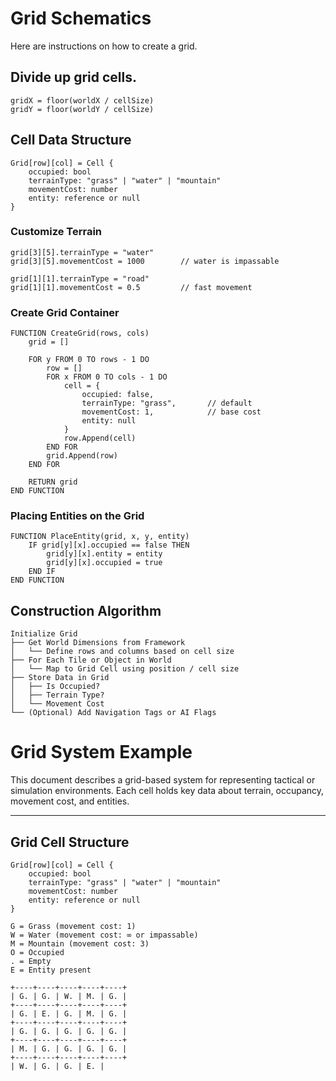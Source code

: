 # Grid Schematics

Here are instructions on how to create a grid.

## Divide up grid cells.

```
gridX = floor(worldX / cellSize)
gridY = floor(worldY / cellSize)
```

## Cell Data Structure

```
Grid[row][col] = Cell {
    occupied: bool
    terrainType: "grass" | "water" | "mountain"
    movementCost: number
    entity: reference or null
}
```

### Customize Terrain
```
grid[3][5].terrainType = "water"
grid[3][5].movementCost = 1000        // water is impassable
```

```
grid[1][1].terrainType = "road"
grid[1][1].movementCost = 0.5         // fast movement
```

### Create Grid Container

```
FUNCTION CreateGrid(rows, cols)
    grid = []

    FOR y FROM 0 TO rows - 1 DO
        row = []
        FOR x FROM 0 TO cols - 1 DO
            cell = {
                occupied: false,
                terrainType: "grass",       // default
                movementCost: 1,            // base cost
                entity: null
            }
            row.Append(cell)
        END FOR
        grid.Append(row)
    END FOR

    RETURN grid
END FUNCTION
```

### Placing Entities on the Grid

```
FUNCTION PlaceEntity(grid, x, y, entity)
    IF grid[y][x].occupied == false THEN
        grid[y][x].entity = entity
        grid[y][x].occupied = true
    END IF
END FUNCTION
```

## Construction Algorithm

```
Initialize Grid
├── Get World Dimensions from Framework
│   └── Define rows and columns based on cell size
├── For Each Tile or Object in World
│   └── Map to Grid Cell using position / cell size
├── Store Data in Grid
│   ├── Is Occupied?
│   ├── Terrain Type?
│   └── Movement Cost
└── (Optional) Add Navigation Tags or AI Flags
```

# Grid System Example

This document describes a grid-based system for representing tactical or simulation environments. Each cell holds key data about terrain, occupancy, movement cost, and entities.

---

## Grid Cell Structure

```plaintext
Grid[row][col] = Cell {
    occupied: bool
    terrainType: "grass" | "water" | "mountain"
    movementCost: number
    entity: reference or null
}
```

```
G = Grass (movement cost: 1)
W = Water (movement cost: ∞ or impassable)
M = Mountain (movement cost: 3)
O = Occupied
. = Empty
E = Entity present

+----+----+----+----+----+
| G. | G. | W. | M. | G. |
+----+----+----+----+----+
| G. | E. | G. | M. | G. |
+----+----+----+----+----+
| G. | G. | G. | G. | G. |
+----+----+----+----+----+
| M. | G. | G. | G. | G. |
+----+----+----+----+----+
| W. | G. | G. | E. | 

```


